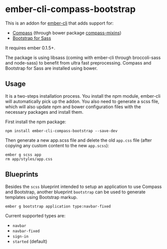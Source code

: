 ember-cli-compass-bootstrap
===========================

This is an addon for [ember-cli](http://iamstef.net/ember-cli/) that adds support for:

  * [Compass](http://compass-style.org) (through bower package [compass-mixins](https://github.com/Igosuki/compass-mixins))
  * [Bootstrap for Sass](http://getbootstrap.com)

It requires ember 0.1.5+.

The package is using libsass (coming with ember-cli through broccoli-sass and node-sass) to benefit from ultra fast preprocessing. Compass and Bootstrap for Sass are installed using bower.

## Usage

It is a two-steps installation process. You install the npm module, ember-cli will automatically pick up the addon. You also need to generate a scss file, which will also update npm and bower configuration files with the necessary packages and install them.

First install the npm package:

```
npm install ember-cli-compass-bootstrap --save-dev
```

Then generate a new app.scss file and delete the old `app.css` file (after copying any custom content to the new `app.scss`):

```
ember g scss app
rm app/styles/app.css
```

## Blueprints

Besides the `scss` blueprint intended to setup an application to use Compass and Bootstrap, another blueprint `bootstrap` can be used to generate templates using Bootstrap markup.

```ember g bootstrap application type:navbar-fixed```

Current supported types are:

* `navbar`
* `navbar-fixed`
* `sign-in`
* `started` (default)
